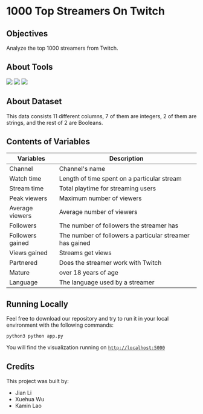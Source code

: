 # 1000 Top Streamers On Twitch

## Objectives  
Analyze the top 1000 streamers from Twitch. <br>

## About Tools
<img src="https://img.shields.io/badge/python%20-%2314354C.svg?&style=for-the-badge&logo=python&logoColor=white"/>  <img src="https://img.shields.io/badge/pandas%20-%23150458.svg?&style=for-the-badge&logo=pandas&logoColor=white" />  <img src="https://img.shields.io/badge/sqlite-%2307405e.svg?&style=for-the-badge&logo=sqlite&logoColor=white"/>

## About Dataset 
This data consists 11 different columns, 7 of them are integers, 2 of them are strings, and the rest of 2 are Booleans.

## Contents of Variables
|Variables|Description|
|-|-|
|Channel|Channel's name|
|Watch time|Length of time spent on a particular stream|
|Stream time|Total playtime for streaming users|
|Peak viewers|Maximum number of viewers|
|Average viewers|Average number of viewers|
|Followers|The number of followers the streamer has|
|Followers gained|The number of followers a particular streamer has gained|
|Views gained|Streams get views|
|Partnered|Does the streamer work with Twitch|
|Mature|over 18 years of age|
|Language|The language used by a streamer|

## Running Locally
  
Feel free to download our repository and try to run it in your local environment with the following commands:
```
python3 python app.py
```
You will find the visualization running on [`http://localhost:5000`](http://localhost:5000)

## Credits

This project was built by:
 * Jian Li
 * Xuehua Wu
 * Kamin Lao
